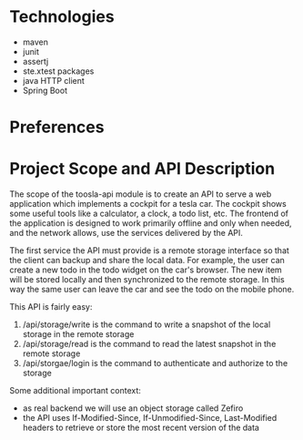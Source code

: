 # Technologies

- maven
- junit
- assertj
- ste.xtest packages
- java HTTP client
- Spring Boot

# Preferences

# Project Scope and API Description

The scope of the toosla-api module is to create an API to serve a web application which implements a cockpit for a tesla car. The cockpit shows some useful tools like a calculator, a clock, a todo list, etc. The frontend of the application is designed to work primarily offline and only when needed, and the network allows, use the services delivered by the API.

The first service the API must provide is a remote storage interface so that the client can backup and share the local data. For example, the user can create a new todo in the todo widget on the car's browser. The new item will be stored locally and then synchronized to the remote storage. In this way the same user can leave the car and see the todo on the mobile phone.

This API is fairly easy:
1. /api/storage/write is the command to write a snapshot of the local storage in the remote storage
2. /api/storage/read is the command to read the latest snapshot in the remote storage
3. /api/storgae/login is the command to authenticate and authorize to the storage

Some additional important context:
- as real backend we will use an object storage called Zefiro
- the API uses If-Modified-Since, If-Unmodified-Since, Last-Modified headers to retrieve or store the most recent version of the data
